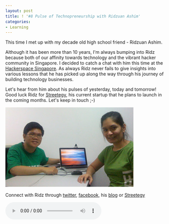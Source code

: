 ```yaml
---
layout: post
title: ! '#8 Pulse of Technopreneurship with Ridzuan Ashim'
categories:
- Learning
---
```


This time I met up with my decade old high school friend - Ridzuan Ashim.

Although it has been more than 10 years, I'm always bumping into Ridz because both of our affinity towards technology and the vibrant hacker community in Singapore. I decided to catch a chat with him this time at the [Hackerspace Singapore](http://hackerspace.sg/). As always Ridz never fails to give insights into various lessons that he has picked up along the way through his journey of building technology businesses.

Let's hear from him about his pulses of yesterday, today and tomorrow! Good luck Ridz for [Streetegy](http://streetegy.com/), his current startup that he plans to launch in the coming months. Let's keep in touch ;-)

![With Ridz](/img/pulse-ridz.jpg)

Connect with Ridz through [twitter](http://twitter.com/ridz84), [facebook](https://www.facebook.com/ridz84), his [blog](http://ridz.sg/blog/) or [Streetegy](http://streetegy.com/)

<audio controls="controls">
  <source src="/audio/Pulse-Ep8-180911.mp3" type="audio/mpeg">
</audio>
